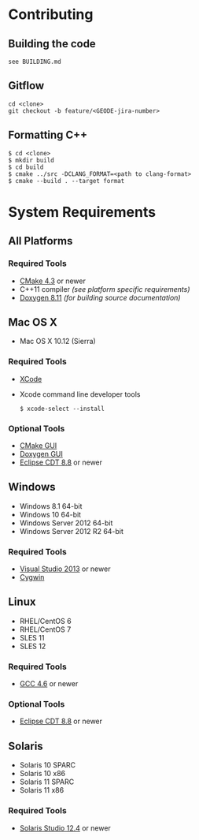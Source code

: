 # Contributing

## Building the code
    see BUILDING.md

## Gitflow
    cd <clone>
    git checkout -b feature/<GEODE-jira-number>
    
## Formatting C++
    $ cd <clone>
    $ mkdir build
    $ cd build
    $ cmake ../src -DCLANG_FORMAT=<path to clang-format>
    $ cmake --build . --target format

# System Requirements

## All Platforms

### Required Tools
* [CMake 4.3](https://cmake.org/) or newer
* C++11 compiler *(see platform specific requirements)*
* [Doxygen 8.11](http://www.stack.nl/~dimitri/doxygen/download.html) *(for building source documentation)*

## Mac OS X
* Mac OS X 10.12 (Sierra)

### Required Tools
* [XCode](https://developer.apple.com/xcode/download/)
* Xcode command line developer tools

    `$ xcode-select --install` 

### Optional Tools
* [CMake GUI](https://cmake.org/files/v3.4/cmake-3.4.3-Darwin-x86_64.dmg)
* [Doxygen GUI](http://ftp.stack.nl/pub/users/dimitri/Doxygen-1.8.11.dmg)
* [Eclipse CDT 8.8](https://eclipse.org/cdt/) or newer

## Windows
* Windows 8.1 64-bit
* Windows 10 64-bit
* Windows Server 2012 64-bit
* Windows Server 2012 R2 64-bit

### Required Tools
* [Visual Studio 2013](https://www.visualstudio.com) or newer
* [Cygwin](https://www.cygwin.com/)

## Linux
* RHEL/CentOS 6
* RHEL/CentOS 7
* SLES 11
* SLES 12

### Required Tools
* [GCC 4.6](https://gcc.gnu.org) or newer

### Optional Tools
* [Eclipse CDT 8.8](https://eclipse.org/cdt/) or newer

## Solaris
* Solaris 10 SPARC
* Solaris 10 x86
* Solaris 11 SPARC
* Solaris 11 x86

### Required Tools
* [Solaris Studio 12.4](http://www.oracle.com/technetwork/server-storage/solarisstudio/downloads/index-jsp-141149.html) or newer

	